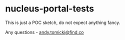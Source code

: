 # nucleus-portal-tests

This is just a POC sketch, do not expect anything fancy.

Any questions - andy.tomicki@find.co